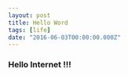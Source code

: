 ```yaml
---
layout: post
title: Hello Word
tags: [life]
date: "2016-06-03T00:00:00.000Z"
---
```


### Hello Internet !!!
